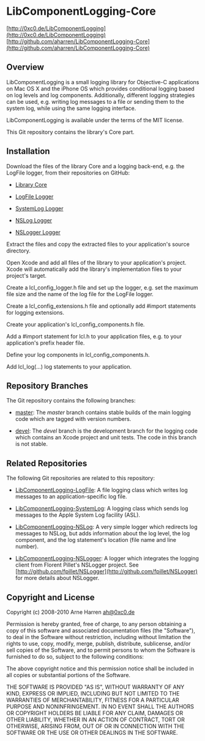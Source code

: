 

# LibComponentLogging-Core

[http://0xc0.de/LibComponentLogging](http://0xc0.de/LibComponentLogging)    
[http://github.com/aharren/LibComponentLogging-Core](http://github.com/aharren/LibComponentLogging-Core)


## Overview

LibComponentLogging is a small logging library for Objective-C applications on
Mac OS X and the iPhone OS which provides conditional logging based on log
levels and log components. Additionally, different logging strategies can be
used, e.g. writing log messages to a file or sending them to the system log,
while using the same logging interface.

LibComponentLogging is available under the terms of the MIT license.

This Git repository contains the library's Core part.


## Installation

Download the files of the library Core and a logging back-end, e.g. the
LogFile logger, from their repositories on GitHub:

* [Library Core](http://github.com/aharren/LibComponentLogging-Core/downloads)

* [LogFile Logger](http://github.com/aharren/LibComponentLogging-LogFile/downloads)

* [SystemLog Logger](http://github.com/aharren/LibComponentLogging-SystemLog/downloads)

* [NSLog Logger](http://github.com/aharren/LibComponentLogging-NSLog/downloads)

* [NSLogger Logger](http://github.com/aharren/LibComponentLogging-NSLogger/downloads)

Extract the files and copy the extracted files to your application's source
directory.

Open Xcode and add all files of the library to your application's project.
Xcode will automatically add the library's implementation files to your
project's target.

Create a lcl_config_logger.h file and set up the logger, e.g. set the maximum
file size and the name of the log file for the LogFile logger.

Create a lcl_config_extensions.h file and optionally add #import statements
for logging extensions.

Create your application's lcl_config_components.h file.

Add a #import statement for lcl.h to your application files, e.g. to your
application's prefix header file.

Define your log components in lcl_config_components.h.

Add lcl_log(...) log statements to your application.


## Repository Branches

The Git repository contains the following branches:

* [master](http://github.com/aharren/LibComponentLogging-Core/tree/master):
  The *master* branch contains stable builds of the main logging code
  which are tagged with version numbers.

* [devel](http://github.com/aharren/LibComponentLogging-Core/tree/devel):
  The *devel* branch is the development branch for the logging code
  which contains an Xcode project and unit tests. The code in this branch is
  not stable.


## Related Repositories

The following Git repositories are related to this repository: 

* [LibComponentLogging-LogFile](http://github.com/aharren/LibComponentLogging-LogFile):
  A file logging class which writes log messages to an application-specific log
  file.

* [LibComponentLogging-SystemLog](http://github.com/aharren/LibComponentLogging-SystemLog):
  A logging class which sends log messages to the Apple System Log facility (ASL).

* [LibComponentLogging-NSLog](http://github.com/aharren/LibComponentLogging-NSLog):
  A very simple logger which redirects log messages to NSLog, but adds
  information about the log level, the log component, and the log statement's
  location (file name and line number).

* [LibComponentLogging-NSLogger](http://github.com/aharren/LibComponentLogging-NSLogger):
  A logger which integrates the logging client from Florent Pillet's NSLogger project.
  See [http://github.com/fpillet/NSLogger](http://github.com/fpillet/NSLogger) for more details about NSLogger.

## Copyright and License

Copyright (c) 2008-2010 Arne Harren <ah@0xc0.de>

Permission is hereby granted, free of charge, to any person obtaining a copy
of this software and associated documentation files (the "Software"), to deal
in the Software without restriction, including without limitation the rights
to use, copy, modify, merge, publish, distribute, sublicense, and/or sell
copies of the Software, and to permit persons to whom the Software is
furnished to do so, subject to the following conditions:

The above copyright notice and this permission notice shall be included in
all copies or substantial portions of the Software.

THE SOFTWARE IS PROVIDED "AS IS", WITHOUT WARRANTY OF ANY KIND, EXPRESS OR
IMPLIED, INCLUDING BUT NOT LIMITED TO THE WARRANTIES OF MERCHANTABILITY,
FITNESS FOR A PARTICULAR PURPOSE AND NONINFRINGEMENT. IN NO EVENT SHALL THE
AUTHORS OR COPYRIGHT HOLDERS BE LIABLE FOR ANY CLAIM, DAMAGES OR OTHER
LIABILITY, WHETHER IN AN ACTION OF CONTRACT, TORT OR OTHERWISE, ARISING FROM,
OUT OF OR IN CONNECTION WITH THE SOFTWARE OR THE USE OR OTHER DEALINGS IN
THE SOFTWARE.

